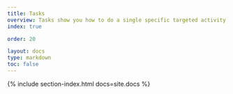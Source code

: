 ```yaml
---
title: Tasks
overview: Tasks show you how to do a single specific targeted activity with the Istio system.
index: true

order: 20

layout: docs
type: markdown
toc: false
---
```


{% include section-index.html docs=site.docs %}
